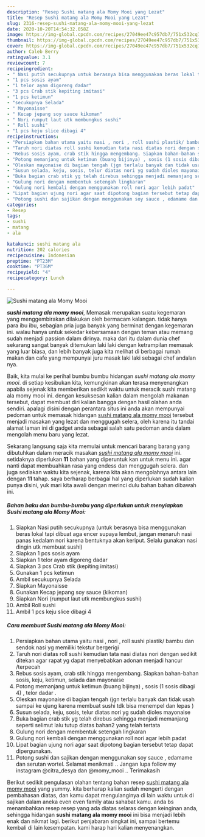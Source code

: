 ```yaml
---
description: "Resep Sushi matang ala Momy Mooi yang Lezat"
title: "Resep Sushi matang ala Momy Mooi yang Lezat"
slug: 2316-resep-sushi-matang-ala-momy-mooi-yang-lezat
date: 2020-10-20T14:54:32.058Z
image: https://img-global.cpcdn.com/recipes/27049ee47c957db7/751x532cq70/sushi-matang-ala-momy-mooi-foto-resep-utama.jpg
thumbnail: https://img-global.cpcdn.com/recipes/27049ee47c957db7/751x532cq70/sushi-matang-ala-momy-mooi-foto-resep-utama.jpg
cover: https://img-global.cpcdn.com/recipes/27049ee47c957db7/751x532cq70/sushi-matang-ala-momy-mooi-foto-resep-utama.jpg
author: Caleb Berry
ratingvalue: 3.1
reviewcount: 7
recipeingredient:
- " Nasi putih secukupnya untuk berasnya bisa menggunakan beras lokal tapi dibuat aga encer supaya lembut jangan menaruh nasi panas kedalam nori karena bentuknya akan keriput Selalu gunakan nasi dingin utk membuat sushi"
- "1 pcs sosis ayam"
- "1 telor ayam digoreng dadar"
- "3 pcs Crab stik kepiting imitasi"
- "1 pcs ketimun"
- "secukupnya Selada"
- " Mayonaisse"
- " Kecap jepang soy sauce kikoman"
- " Nori rumput laut utk membungkus sushi"
- " Roll sushi"
- "1 pcs keju slice dibagi 4"
recipeinstructions:
- "Persiapkan bahan utama yaitu nasi , nori , roll sushi plastik/ bambu dan sendok nasi yg memiliki tekstur bergerigi"
- "Taruh nori diatas roll sushi kemudian tata nasi diatas nori dengan sedikit ditekan agar rapat yg dapat menyebabkan adonan menjadi hancur /terpecah"
- "Rebus sosis ayam, crab stik hingga mengembang. Siapkan bahan-bahan sosis, keju, ketimun, selada dan mayonaise"
- "Potong memanjang untuk ketimun (buang bijinya) , sosis (1 sosis dibagi 4) , telor dadar ."
- "Oleskan mayonaise di bagian tengah (jgn terlalu banyak dan tidak usah sampai ke ujung karena membuat sushi tdk bisa menempel dan lepas )"
- "Susun selada, keju, sosis, telur diatas nori yg sudah dioles mayonaise"
- "Buka bagian crab stik yg telah direbus sehingga menjadi memanjang seperti selimut lalu tutup diatas bahan2 yang telah tertata"
- "Gulung nori dengan membentuk setengah lingkaran"
- "Gulung nori kembali dengan menggunakan roll nori agar lebih padat"
- "Lipat bagian ujung nori agar saat dipotong bagian tersebut tetap dapat dipergunakan."
- "Potong sushi dan sajikan dengan menggunakan soy sauce , edamame dan serutan wortel. Selamat menikmati .. Jangan lupa follow my instagram @citra_desya dan @momy_mooi .. Terimakasih"
categories:
- Resep
tags:
- sushi
- matang
- ala

katakunci: sushi matang ala 
nutrition: 202 calories
recipecuisine: Indonesian
preptime: "PT23M"
cooktime: "PT36M"
recipeyield: "4"
recipecategory: Lunch

---
```



![Sushi matang ala Momy Mooi](https://img-global.cpcdn.com/recipes/27049ee47c957db7/751x532cq70/sushi-matang-ala-momy-mooi-foto-resep-utama.jpg)

<b><i>sushi matang ala momy mooi</i></b>, Memasak merupakan suatu kegemaran yang menggembirakan dilakukan oleh bermacam kalangan. tidak hanya para ibu ibu, sebagian pria juga banyak yang berminat dengan kegemaran ini. walau hanya untuk sekedar kebersamaan dengan teman atau memang sudah menjadi passion dalam dirinya. maka dari itu dalam dunia chef sekarang sangat banyak ditemukan laki laki dengan ketrampilan memasak yang luar biasa, dan lebih banyak juga kita melihat di berbagai rumah makan dan cafe yang mempunyai juru masak laki laki sebagai chef andalan nya.

Baik, kita mulai ke perihal bumbu bumbu hidangan <i>sushi matang ala momy mooi</i>. di setiap kesibukan kita, kemungkinan akan terasa menyenangkan apabila sejenak kita memberikan sedikit waktu untuk meracik sushi matang ala momy mooi ini. dengan kesuksesan kalian dalam mengolah makanan tersebut, dapat membuat diri kalian bangga dengan hasil olahan anda sendiri. apalagi disini dengan perantara situs ini anda akan mempunyai pedoman untuk memasak hidangan <u>sushi matang ala momy mooi</u> tersebut menjadi masakan yang lezat dan menggugah selera, oleh karena itu tandai alamat laman ini di gadget anda sebagai salah satu pedoman anda dalam mengolah menu baru yang lezat.




Sekarang langsung saja kita memulai untuk mencari barang barang yang dibutuhkan dalam meracik masakan <u><i>sushi matang ala momy mooi</i></u> ini. setidaknya diperlukan <b>11</b> bahan yang diperuntuk kan untuk menu ini. agar nanti dapat membuahkan rasa yang endess dan menggugah selera. dan juga sediakan waktu kita sejenak, karena kita akan mengolahnya antara lain dengan <b>11</b> tahap. saya berharap berbagai hal yang diperlukan sudah kalian punya disini, yuk mari kita awali dengan merinci dulu bahan bahan dibawah ini.

<!--inarticleads1-->

##### Bahan baku dan bumbu-bumbu yang diperlukan untuk menyiapkan Sushi matang ala Momy Mooi:

1. Siapkan  Nasi putih secukupnya (untuk berasnya bisa menggunakan beras lokal tapi dibuat aga encer supaya lembut, jangan menaruh nasi panas kedalam nori karena bentuknya akan keriput. Selalu gunakan nasi dingin utk membuat sushi)
1. Siapkan 1 pcs sosis ayam
1. Siapkan 1 telor ayam digoreng dadar
1. Siapkan 3 pcs Crab stik (kepiting imitasi)
1. Gunakan 1 pcs ketimun
1. Ambil secukupnya Selada
1. Siapkan  Mayonaisse
1. Gunakan  Kecap jepang soy sauce (kikoman)
1. Siapkan  Nori (rumput laut utk membungkus sushi)
1. Ambil  Roll sushi
1. Ambil 1 pcs keju slice dibagi 4




<!--inarticleads2-->

##### Cara membuat Sushi matang ala Momy Mooi:

1. Persiapkan bahan utama yaitu nasi , nori , roll sushi plastik/ bambu dan sendok nasi yg memiliki tekstur bergerigi
1. Taruh nori diatas roll sushi kemudian tata nasi diatas nori dengan sedikit ditekan agar rapat yg dapat menyebabkan adonan menjadi hancur /terpecah
1. Rebus sosis ayam, crab stik hingga mengembang. Siapkan bahan-bahan sosis, keju, ketimun, selada dan mayonaise
1. Potong memanjang untuk ketimun (buang bijinya) , sosis (1 sosis dibagi 4) , telor dadar .
1. Oleskan mayonaise di bagian tengah (jgn terlalu banyak dan tidak usah sampai ke ujung karena membuat sushi tdk bisa menempel dan lepas )
1. Susun selada, keju, sosis, telur diatas nori yg sudah dioles mayonaise
1. Buka bagian crab stik yg telah direbus sehingga menjadi memanjang seperti selimut lalu tutup diatas bahan2 yang telah tertata
1. Gulung nori dengan membentuk setengah lingkaran
1. Gulung nori kembali dengan menggunakan roll nori agar lebih padat
1. Lipat bagian ujung nori agar saat dipotong bagian tersebut tetap dapat dipergunakan.
1. Potong sushi dan sajikan dengan menggunakan soy sauce , edamame dan serutan wortel. Selamat menikmati .. Jangan lupa follow my instagram @citra_desya dan @momy_mooi .. Terimakasih




Berikut sedikit pengulasan olahan tentang bahan resep <u>sushi matang ala momy mooi</u> yang yummy. kita berharap kalian sudah mengerti dengan pembahasan diatas, dan kamu dapat mengulanginya di lain waktu untuk di sajikan dalam aneka even even family atau sahabat kamu. anda bs menambahkan resep resep yang ada diatas selaras dengan keinginan anda, sehingga hidangan <b>sushi matang ala momy mooi</b> ini bisa menjadi lebih enak dan nikmat lagi. berikut penjabaran singkat ini, sampai bertemu kembali di lain kesempatan. kami harap hari kalian menyenangkan.
